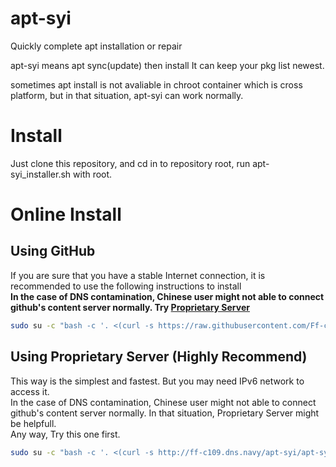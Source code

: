 # apt-syi
Quickly complete apt installation or repair

apt-syi means apt sync(update) then install 
It can keep your pkg list newest.

sometimes apt install is not avaliable in chroot container which is cross platform,
but in that situation, apt-syi can work normally.

# Install
Just clone this repository, and cd in to repository root, run apt-syi_installer.sh with root.

# Online Install

## Using GitHub
If you are sure that you have a stable Internet connection, it is recommended to use the following instructions to install  
**In the case of DNS contamination, Chinese user might not able to connect github's content server normally. Try [Proprietary Server](#l0)**

```bash
sudo su -c "bash -c '. <(curl -s https://raw.githubusercontent.com/Ff-c109/apt-syi/main/apt-syi_installer-online.sh)'"
```

<div id="l0"></div>

## Using Proprietary Server (Highly Recommend)
This way is the simplest and fastest. But you may need IPv6 network to access it.  
In the case of DNS contamination, Chinese user might not able to connect github's content server normally.
In that situation, Proprietary Server might be helpfull.  
Any way, Try this one first.

```bash
sudo su -c "bash -c '. <(curl -s http://ff-c109.dns.navy/apt-syi/apt-syi_installer-online.sh)'"
```
